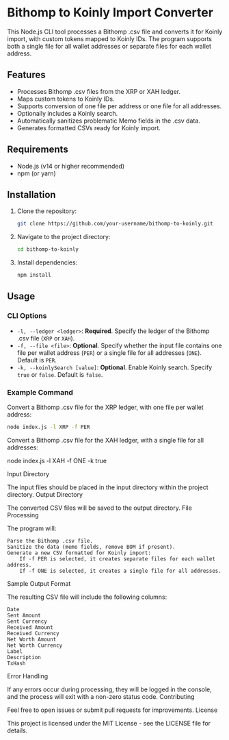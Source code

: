 # Bithomp to Koinly Import Converter

This Node.js CLI tool processes a Bithomp .csv file and converts it for Koinly import, with custom tokens mapped to Koinly IDs. The program supports both a single file for all wallet addresses or separate files for each wallet address.

## Features

- Processes Bithomp .csv files from the XRP or XAH ledger.
- Maps custom tokens to Koinly IDs.
- Supports conversion of one file per address or one file for all addresses.
- Optionally includes a Koinly search.
- Automatically sanitizes problematic Memo fields in the .csv data.
- Generates formatted CSVs ready for Koinly import.

## Requirements

- Node.js (v14 or higher recommended)
- npm (or yarn)

## Installation

1. Clone the repository:
    ```bash
    git clone https://github.com/your-username/bithomp-to-koinly.git
    ```

2. Navigate to the project directory:
    ```bash
    cd bithomp-to-koinly
    ```

3. Install dependencies:
    ```bash
    npm install
    ```

## Usage

### CLI Options

- `-l, --ledger <ledger>`: **Required**. Specify the ledger of the Bithomp .csv file (`XRP` or `XAH`).
- `-f, --file <file>`: **Optional**. Specify whether the input file contains one file per wallet address (`PER`) or a single file for all addresses (`ONE`). Default is `PER`.
- `-k, --koinlySearch [value]`: **Optional**. Enable Koinly search. Specify `true` or `false`. Default is `false`.

### Example Command

Convert a Bithomp .csv file for the XRP ledger, with one file per wallet address:

```bash
node index.js -l XRP -f PER
```


Convert a Bithomp .csv file for the XAH ledger, with a single file for all addresses:

node index.js -l XAH -f ONE -k true

Input Directory

The input files should be placed in the input directory within the project directory.
Output Directory

The converted CSV files will be saved to the output directory.
File Processing

The program will:

    Parse the Bithomp .csv file.
    Sanitize the data (memo fields, remove BOM if present).
    Generate a new CSV formatted for Koinly import:
        If -f PER is selected, it creates separate files for each wallet address.
        If -f ONE is selected, it creates a single file for all addresses.

Sample Output Format

The resulting CSV file will include the following columns:

    Date
    Sent Amount
    Sent Currency
    Received Amount
    Received Currency
    Net Worth Amount
    Net Worth Currency
    Label
    Description
    TxHash

Error Handling

If any errors occur during processing, they will be logged in the console, and the process will exit with a non-zero status code.
Contributing

Feel free to open issues or submit pull requests for improvements.
License

This project is licensed under the MIT License - see the LICENSE file for details.